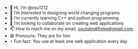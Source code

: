 - 👋 Hi, I’m @osu1212
- 👀 I’m interested in designing world changing programs 
- 🌱 I’m currently learning C++ and python programming 
- 💞️ I’m looking to collaborate on creating web applications 
- 📫 How to reach me on my email, osutukndifreke@gmail.com
- 😄 Pronouns: They are for him
- ⚡ Fun fact: You use at least one web application every day

<!---
osu1212/osu1212 is a ✨ special ✨ repository because its `README.md` (this file) appears on your GitHub profile.
You can click the Preview link to take a look at your changes.
--->
